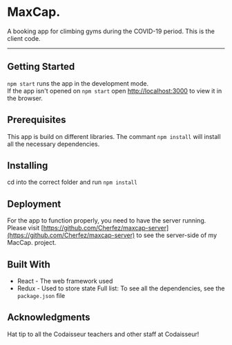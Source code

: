 # MaxCap.

A booking app for climbing gyms during the COVID-19 period. This is the client code.

---

## Getting Started

`npm start` runs the app in the development mode. <br/>
If the app isn't opened on `npm start` open [http://localhost:3000](http://localhost:3000) to view it in the browser.

## Prerequisites

This app is build on different libraries. The commant `npm install` will install all the necessary dependencies.

## Installing

cd into the correct folder and run `npm install`

## Deployment

For the app to function properly, you need to have the server running. Please visit [https://github.com/Cherfez/maxcap-server](https://github.com/Cherfez/maxcap-server) to see the server-side of my MacCap. project.

## Built With

- React - The web framework used
- Redux - Used to store state
  Full list:
  To see all the dependencies, see the `package.json` file

## Acknowledgments

Hat tip to all the Codaisseur teachers and other staff at Codaisseur!
